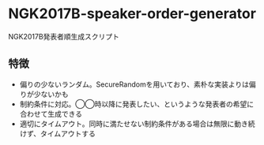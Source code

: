 # NGK2017B-speaker-order-generator
NGK2017B発表者順生成スクリプト

## 特徴
* 偏りの少ないランダム。SecureRandomを用いており、素朴な実装よりは偏りが少ないかも
* 制約条件に対応。◯◯時以降に発表したい、というような発表者の希望に合わせて生成できる
* 適切にタイムアウト。同時に満たせない制約条件がある場合は無限に動き続けず、タイムアウトする


